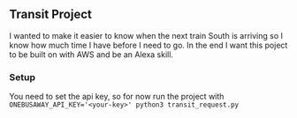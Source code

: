 ## Transit Project
I wanted to make it easier to know when the next train South is arriving so I know how much time I have before I need to go. In the end I want this poject to be built on with AWS and be an Alexa skill.

### Setup
You need to set the api key, so for now run the project with `ONEBUSAWAY_API_KEY='<your-key>' python3 transit_request.py`
